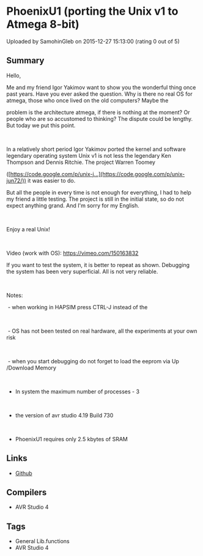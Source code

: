# PhoenixU1 (porting the Unix v1 to Atmega 8-bit)

Uploaded by SamohinGleb on 2015-12-27 15:13:00 (rating 0 out of 5)

## Summary

Hello,  

Me and my friend Igor Yakimov want to show you the wonderful thing once past years. Have you ever asked the question. Why is there no real OS for atmega, those who once lived on the old computers? Maybe the


problem is the architecture atmega, if there is nothing at the moment? Or people who are so accustomed to thinking? The dispute could be lengthy. But today we put this point.


 


In a relatively short period Igor Yakimov ported the kernel and software legendary operating system Unix v1 is not less the legendary Ken Thompson and Dennis Ritchie. The project Warren Toomey


([https://code.google.com/p/unix-j...](https://code.google.com/p/unix-jun72/)) it was easier to do.  

But all the people in every time is not enough for everything, I had to help my friend a little testing. The project is still in the initial state, so do not expect anything grand. And I'm sorry for my English.


 


Enjoy a real Unix!


 


Video (work with OS): <https://vimeo.com/150163832>  

If you want to test the system, it is better to repeat as shown. Debugging the system has been very superficial. All is not very reliable.


 


Notes:


 - when working in HAPSIM press CTRL-J instead of the <ENTER>


 


 - OS has not been tested on real hardware, all the experiments at your own risk


 


 - when you start debugging do not forget to load the eeprom via Up /Download Memory


 


- In system the maximum number of processes - 3


 


- the version of avr studio 4.19 Build 730


 


- PhoenixU1 requires only 2.5 kbytes of SRAM

## Links

- [Github](https://github.com/SamohinGleb/DemoPhoenixU1)

## Compilers

- AVR Studio 4

## Tags

- General Lib.functions
- AVR Studio 4
